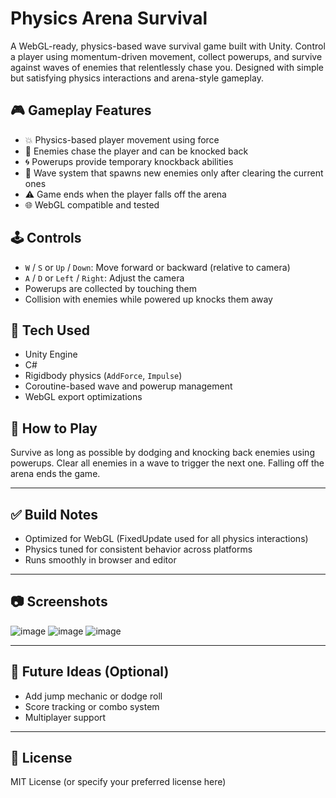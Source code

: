 # Physics Arena Survival

A WebGL-ready, physics-based wave survival game built with Unity. Control a player using momentum-driven movement, collect powerups, and survive against waves of enemies that relentlessly chase you. Designed with simple but satisfying physics interactions and arena-style gameplay.

## 🎮 Gameplay Features

- 💥 Physics-based player movement using force
- 👾 Enemies chase the player and can be knocked back
- 🌀 Powerups provide temporary knockback abilities
- 🌊 Wave system that spawns new enemies only after clearing the current ones
- ⚠️ Game ends when the player falls off the arena
- 🌐 WebGL compatible and tested

## 🕹️ Controls

- `W` / `S` or `Up` / `Down`: Move forward or backward (relative to camera)
- `A` / `D` or `Left` / `Right`: Adjust the camera
- Powerups are collected by touching them
- Collision with enemies while powered up knocks them away

## 🧠 Tech Used

- Unity Engine
- C#
- Rigidbody physics (`AddForce`, `Impulse`)
- Coroutine-based wave and powerup management
- WebGL export optimizations


## 🏁 How to Play

Survive as long as possible by dodging and knocking back enemies using powerups. Clear all enemies in a wave to trigger the next one. Falling off the arena ends the game.

---

## ✅ Build Notes

- Optimized for WebGL (FixedUpdate used for all physics interactions)
- Physics tuned for consistent behavior across platforms
- Runs smoothly in browser and editor

---

## 📷 Screenshots

![image](https://github.com/user-attachments/assets/4d540a20-6f12-4436-96f7-f8dfb9df07a4)
![image](https://github.com/user-attachments/assets/eb1ab6b1-d441-48b5-b174-7f7079b8d8bd)
![image](https://github.com/user-attachments/assets/3ce5108d-2d9c-45e3-8cd5-3efc8f364a52)


---

## 🚧 Future Ideas (Optional)

- Add jump mechanic or dodge roll
- Score tracking or combo system
- Multiplayer support

---

## 📝 License

MIT License (or specify your preferred license here)

